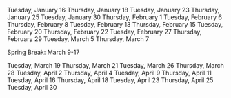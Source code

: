 Tuesday, January 16
Thursday, January 18
Tuesday, January 23
Thursday, January 25
Tuesday, January 30
Thursday, February 1
Tuesday, February 6
Thursday, February 8
Tuesday, February 13
Thursday, February 15
Tuesday, February 20
Thursday, February 22
Tuesday, February 27
Thursday, February 29
Tuesday, March 5
Thursday, March 7

Spring Break: March 9-17

Tuesday, March 19
Thursday, March 21
Tuesday, March 26
Thursday, March 28
Tuesday, April 2
Thursday, April 4
Tuesday, April 9
Thursday, April 11
Tuesday, April 16
Thursday, April 18
Tuesday, April 23
Thursday, April 25
Tuesday, April 30
